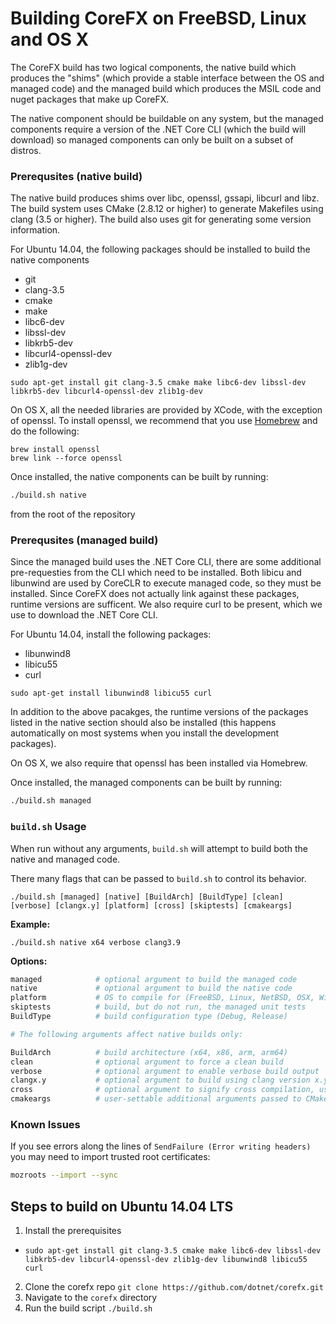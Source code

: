 Building CoreFX on FreeBSD, Linux and OS X
==========================================

The CoreFX build has two logical components, the native build which produces the
"shims" (which provide a stable interface between the OS and managed code) and
the managed build which produces the MSIL code and nuget packages that make up
CoreFX.

The native component should be buildable on any system, but the managed
components require a version of the .NET Core CLI (which the build will
download) so managed components can only be built on a subset of distros.

### Prerequsites (native build)

The native build produces shims over libc, openssl, gssapi, libcurl and
libz. The build system uses CMake (2.8.12 or higher) to generate Makefiles using
clang (3.5 or higher).  The build also uses git for generating some version
information.

For Ubuntu 14.04, the following packages should be installed to build the native
components

* git
* clang-3.5
* cmake
* make
* libc6-dev
* libssl-dev
* libkrb5-dev
* libcurl4-openssl-dev
* zlib1g-dev

`sudo apt-get install git clang-3.5 cmake make libc6-dev libssl-dev libkrb5-dev
libcurl4-openssl-dev zlib1g-dev`

On OS X, all the needed libraries are provided by XCode, with the exception of
openssl. To install openssl, we recommend that you use
[Homebrew](http://brew.sh) and do the following:

```
brew install openssl
brew link --force openssl
```

Once installed, the native components can be built by running:

```bash
./build.sh native
```

from the root of the repository

### Prerequsites (managed build)

Since the managed build uses the .NET Core CLI, there are some additional
pre-requesties from the CLI which need to be installed. Both libicu and
libunwind are used by CoreCLR to execute managed code, so they must be
installed. Since CoreFX does not actually link against these packages, runtime
versions are sufficent.  We also require curl to be present, which we use to
download the .NET Core CLI.

For Ubuntu 14.04, install the following packages:

* libunwind8
* libicu55
* curl

`sudo apt-get install libunwind8 libicu55 curl`

In addition to the above pacakges, the runtime versions of the packages listed
in the native section should also be installed (this happens automatically on
most systems when you install the development packages).

On OS X, we also require that openssl has been installed via Homebrew.

Once installed, the managed components can be built by running:

```bash
./build.sh managed
```

### `build.sh` Usage
When run without any arguments, `build.sh` will attempt to build both the native
and managed code.

There many flags that can be passed to `build.sh` to control its behavior.

`./build.sh [managed] [native] [BuildArch] [BuildType] [clean] [verbose] [clangx.y] [platform] [cross] [skiptests] [cmakeargs]`

**Example:**

`./build.sh native x64 verbose clang3.9`

**Options:**

```bash
managed            # optional argument to build the managed code
native             # optional argument to build the native code
platform           # OS to compile for (FreeBSD, Linux, NetBSD, OSX, Windows)
skiptests          # build, but do not run, the managed unit tests
BuildType          # build configuration type (Debug, Release)

# The following arguments affect native builds only:

BuildArch          # build architecture (x64, x86, arm, arm64)
clean              # optional argument to force a clean build
verbose            # optional argument to enable verbose build output
clangx.y           # optional argument to build using clang version x.y
cross              # optional argument to signify cross compilation, uses ROOTFS_DIR environment variable if set
cmakeargs          # user-settable additional arguments passed to CMake

```
### Known Issues
If you see errors along the lines of `SendFailure (Error writing headers)` you may need to import trusted root certificates:

```sh
mozroots --import --sync
```

## Steps to build on Ubuntu 14.04 LTS


1. Install the prerequisites
 * `sudo apt-get install git clang-3.5 cmake make libc6-dev libssl-dev
   libkrb5-dev libcurl4-openssl-dev zlib1g-dev libunwind8 libicu55 curl`
2. Clone the corefx repo `git clone https://github.com/dotnet/corefx.git`
3. Navigate to the `corefx` directory
4. Run the build script `./build.sh`
